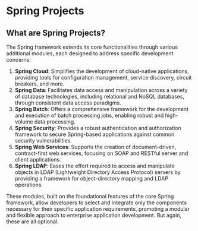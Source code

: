 # Spring Projects
## What are Spring Projects?
The Spring framework extends its core functionalities through various additional modules, each designed to address specific development concerns:

1. **Spring Cloud**: Simplifies the development of cloud-native applications, providing tools for configuration management, service discovery, circuit breakers, and more.
2. **Spring Data**: Facilitates data access and manipulation across a variety of database technologies, including relational and NoSQL databases, through consistent data access paradigms.
3. **Spring Batch**: Offers a comprehensive framework for the development and execution of batch processing jobs, enabling robust and high-volume data processing.
4. **Spring Security**: Provides a robust authentication and authorization framework to secure Spring-based applications against common security vulnerabilities.
5. **Spring Web Services**: Supports the creation of document-driven, contract-first web services, focusing on SOAP and RESTful server and client applications.
6. **Spring LDAP**: Eases the effort required to access and manipulate objects in LDAP (Lightweight Directory Access Protocol) servers by providing a framework for object-directory mapping and LDAP operations.

These modules, built on the foundational features of the core Spring framework, allow developers to select and integrate only the components necessary for their specific application requirements, promoting a modular and flexible approach to enterprise application development.
But again, these are all optional.